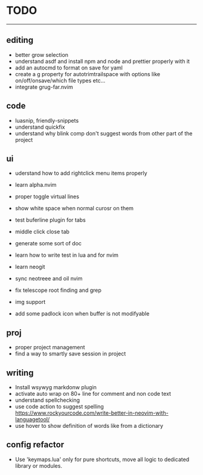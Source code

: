 # TODO 

---

## editing
- better grow selection
- understand asdf and install npm and node and prettier properly with it  
- add an autocmd to format on save for yaml  
- create a g property for autotrimtrailspace with options like on/off/onsave/which file types etc...
- integrate grug-far.nvim

## code
- luasnip, friendly-snippets  
- understand quickfix  
- understand why blink comp don't suggest words from other part of the project  

## ui
- uderstand how to add rightclick menu items properly  
- learn alpha.nvim  
- proper toggle virtual lines  
- show white space when normal curosr on them  
- test buferline plugin for tabs  
- middle click close tab  

- generate some sort of doc  
- learn how to write test in lua and for nvim  

- learn neogit  

- sync neotreee and oil nvim  

- fix telescope root finding and grep  

- img support  
- add some padlock icon when buffer is not modifyable

## proj
- proper project management  
- find a way to smartly save session in project  


## writing
- Install wsywyg markdonw plugin  
- activate auto wrap on 80+ line for comment and non code text  
- understand spellchecking  
- use code action to suggest spelling  
    https://www.rockyourcode.com/write-better-in-neovim-with-languagetool/
- use hover to show definition of words like from a dictionary


## config refactor
- Use 'keymaps.lua' only for pure shortcuts, move all logic to dedicated library or 
  modules.
